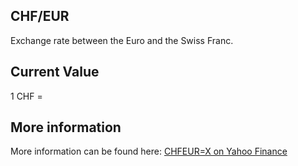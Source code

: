 ## CHF/EUR

Exchange rate between the Euro and the Swiss Franc.

## Current Value

1 CHF = <Topic topic="finance/stock-exchange/currency/CHF/EUR" decimals="3" unit="EUR"/>

## More information

More information can be found here: [CHFEUR=X on Yahoo Finance](https://finance.yahoo.com/quote/CHFEUR=X/)
